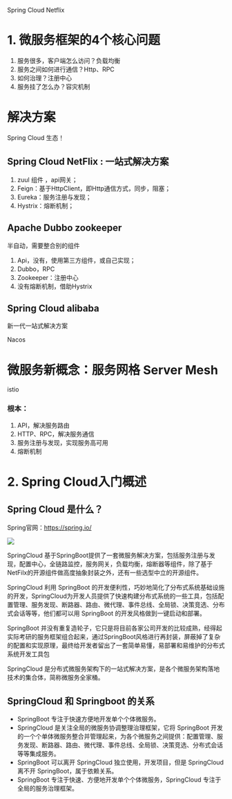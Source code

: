 Spring Cloud Netflix

# 1. 微服务框架的4个核心问题

1. 服务很多，客户端怎么访问？负载均衡
2. 服务之间如何进行通信？Http、RPC
3. 如何治理？注册中心
4. 服务挂了怎么办？容灾机制

# 解决方案

Spring Cloud 生态！

## Spring Cloud NetFlix : 一站式解决方案

1. zuul 组件 ，api网关；
2. Feign：基于HttpClient，即Http通信方式，同步，阻塞；
3. Eureka：服务注册与发现；
4. Hystrix：熔断机制；

## Apache Dubbo zookeeper

半自动，需要整合别的组件

1. Api，没有，使用第三方组件，或自己实现；
2. Dubbo，RPC
3. Zookeeper：注册中心
4. 没有熔断机制，借助Hystrix

## Spring Cloud alibaba

新一代一站式解决方案

Nacos



# 微服务新概念：服务网格 Server Mesh

istio

### 根本：

1. API，解决服务路由
2. HTTP、RPC，解决服务通信
3. 服务注册与发现，实现服务高可用
4. 熔断机制

# 2. Spring Cloud入门概述

## Spring Cloud 是什么？

Spring官网：https://spring.io/

![](https://gitee.com/Ep_tassel/typora-image/raw/master/typora/202003/29/160303-245633.png)

SpringCloud 基于SpringBoot提供了一套微服务解决方案，包括服务注册与发现，配置中心，全链路监控，服务网关，负载均衡，熔断器等组件，除了基于NetFilx的开源组件做高度抽象封装之外，还有一些选型中立的开源组件。

SpringCloud 利用 SpringBoot 的开发便利性，巧妙地简化了分布式系统基础设施的开发，SpringCloud为开发人员提供了快速构建分布式系统的一些工具，包括配置管理、服务发现、断路器、路由、微代理、事件总线、全局锁、决策竞选、分布式会话等等，他们都可以用 SpringBoot 的开发风格做到一键启动和部署。

SpringBoot 并没有重复造轮子，它只是将目前各家公司开发的比较成熟，经得起实际考研的服务框架组合起来，通过SpringBoot风格进行再封装，屏蔽掉了复杂的配置和实现原理，最终给开发者留出了一套简单易懂，易部署和易维护的分布式系统开发工具包

SpringCloud 是分布式微服务架构下的一站式解决方案，是各个微服务架构落地技术的集合体，简称微服务全家桶。

## SpringCloud 和 Springboot 的关系

- SpringBoot 专注于快速方便地开发单个个体微服务。
- SpringCloud 是关注全局的微服务协调整理治理框架，它将 SpringBoot 开发的一个个单体微服务整合并管理起来，为各个微服务之间提供：配置管理、服务发现、断路器、路由、微代理、事件总线、全局锁、决策竞选、分布式会话等等集成服务。
- SpringBoot 可以离开 SpringCloud 独立使用，开发项目，但是 SpringCloud 离不开 SpringBoot，属于依赖关系。
- SpringBoot 专注于快速、方便地开发单个个体微服务，SpringCloud 专注于全局的服务治理框架。
